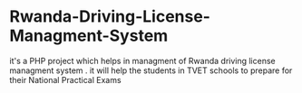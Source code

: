 # Rwanda-Driving-License-Managment-System
it's a PHP project which helps in managment of Rwanda  driving license managment system .
it will help the students in TVET schools to prepare for their National Practical Exams 
